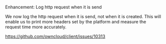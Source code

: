 Enhancement: Log http request when it is send

We now log the http request when it is send, not when it is created.
This will enable us to print more headers set by the platform and measure the request time more accurately.

https://github.com/owncloud/client/issues/10313
